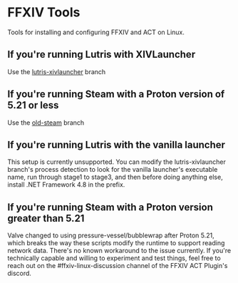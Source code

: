 # FFXIV Tools
Tools for installing and configuring FFXIV and ACT on Linux.

## If you're running Lutris with XIVLauncher
Use the [lutris-xivlauncher](https://github.com/valarnin/ffxiv-tools/tree/lutris-xivlauncher) branch

## If you're running Steam with a Proton version of 5.21 or less
Use the [old-steam](https://github.com/valarnin/ffxiv-tools/tree/old-steam) branch

## If you're running Lutris with the vanilla launcher
This setup is currently unsupported. You can modify the lutris-xivlauncher branch's process detection to look for the vanilla launcher's executable name, run through stage1 to stage3, and then before doing anything else, install .NET Framework 4.8 in the prefix.

## If you're running Steam with a Proton version greater than 5.21
Valve changed to using pressure-vessel/bubblewrap after Proton 5.21, which breaks the way these scripts modify the runtime to support reading network data. There's no known workaround to the issue currently. If you're technically capable and willing to experiment and test things, feel free to reach out on the #ffxiv-linux-discussion channel of the FFXIV ACT Plugin's discord.